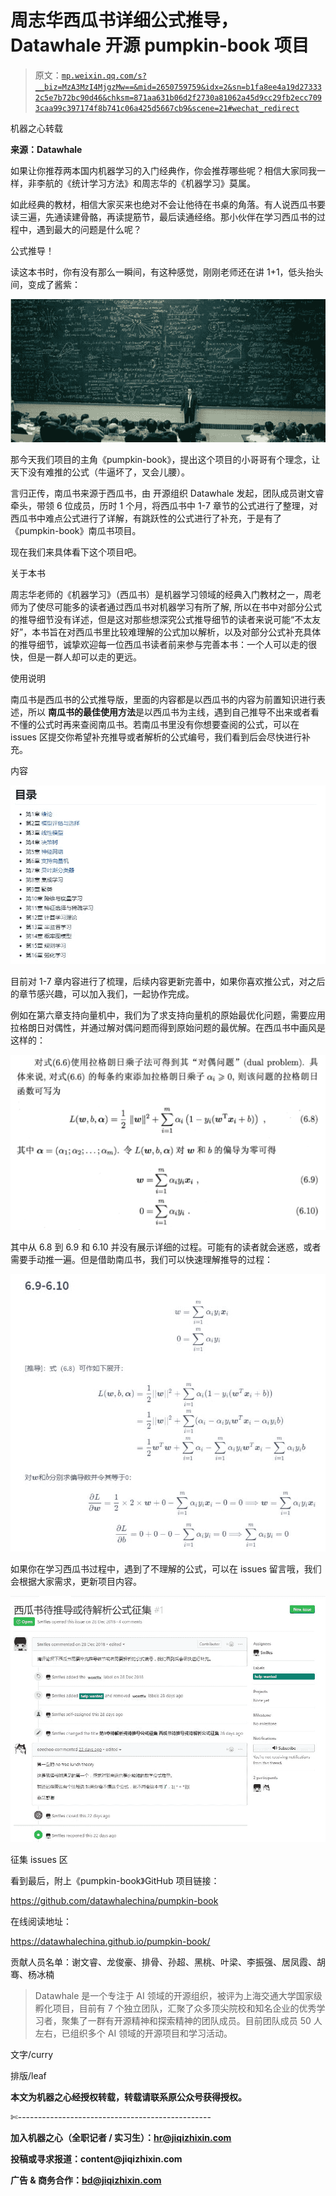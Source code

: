 # 周志华西瓜书详细公式推导，Datawhale 开源 pumpkin-book 项目

> 原文：[`mp.weixin.qq.com/s?__biz=MzA3MzI4MjgzMw==&mid=2650759759&idx=2&sn=b1fa8ee4a19d273332c5e7b72bc90d46&chksm=871aa631b06d2f2730a81062a45d9cc29fb2ecc7093caa99c397174f8b741c06a425d5667cb9&scene=21#wechat_redirect`](http://mp.weixin.qq.com/s?__biz=MzA3MzI4MjgzMw==&mid=2650759759&idx=2&sn=b1fa8ee4a19d273332c5e7b72bc90d46&chksm=871aa631b06d2f2730a81062a45d9cc29fb2ecc7093caa99c397174f8b741c06a425d5667cb9&scene=21#wechat_redirect)

机器之心转载

**来源：Datawhale**

如果让你推荐两本国内机器学习的入门经典作，你会推荐哪些呢？相信大家同我一样，非李航的《统计学习方法》和周志华的《机器学习》莫属。

如此经典的教材，相信大家买来也绝对不会让他待在书桌的角落。有人说西瓜书要读三遍，先通读建骨骼，再读提筋节，最后读通经络。那小伙伴在学习西瓜书的过程中，遇到最大的问题是什么呢？

公式推导！

读这本书时，你有没有那么一瞬间，有这种感觉，刚刚老师还在讲 1+1，低头抬头间，变成了酱紫：

![](img/0ec239f972451c01412a430d98a8b33c.jpg)

那今天我们项目的主角《pumpkin-book》，提出这个项目的小哥哥有个理念，让天下没有难推的公式（牛逼坏了，叉会儿腰）。

言归正传，南瓜书来源于西瓜书，由 开源组织 Datawhale 发起，团队成员谢文睿牵头，带领 6 位成员，历时 1 个月，将西瓜书中 1-7 章节的公式进行了整理，对西瓜书中难点公式进行了详解，有跳跃性的公式进行了补充，于是有了《pumpkin-book》南瓜书项目。

现在我们来具体看下这个项目吧。

关于本书

周志华老师的《机器学习》（西瓜书）是机器学习领域的经典入门教材之一，周老师为了使尽可能多的读者通过西瓜书对机器学习有所了解, 所以在书中对部分公式的推导细节没有详述，但是这对那些想深究公式推导细节的读者来说可能“不太友好”，本书旨在对西瓜书里比较难理解的公式加以解析，以及对部分公式补充具体的推导细节，诚挚欢迎每一位西瓜书读者前来参与完善本书：一个人可以走的很快，但是一群人却可以走的更远。

使用说明

南瓜书是西瓜书的公式推导版，里面的内容都是以西瓜书的内容为前置知识进行表述，所以 **南瓜书的最佳使用方法**是以西瓜书为主线，遇到自己推导不出来或者看不懂的公式时再来查阅南瓜书。若南瓜书里没有你想要查阅的公式，可以在 issues 区提交你希望补充推导或者解析的公式编号，我们看到后会尽快进行补充。

内容

![](img/0e389aff9bb2b42f40accda00f5450fa.jpg)

目前对 1-7 章内容进行了梳理，后续内容更新完善中，如果你喜欢推公式，对之后的章节感兴趣，可以加入我们，一起协作完成。

例如在第六章支持向量机中，我们为了求支持向量机的原始最优化问题，需要应用拉格朗日对偶性，并通过解对偶问题而得到原始问题的最优解。在西瓜书中画风是这样的：

![](img/19b72ed59f545157d2bf83cc8b7b4762.jpg)

其中从 6.8 到 6.9 和 6.10 并没有展示详细的过程。可能有的读者就会迷惑，或者需要手动推一遍。但是借助南瓜书，我们可以快速理解推导的过程：

![](img/7b16c77dad37be71f608e19c4d663c2f.jpg)

如果你在学习西瓜书过程中，遇到了不理解的公式，可以在 issues 留言哦，我们会根据大家需求，更新项目内容。

![](img/4cdbbafe799461f69ee0a9b075b40c66.jpg)

征集 issues 区

看到最后，附上《pumpkin-book》GitHub 项目链接：

https://github.com/datawhalechina/pumpkin-book

在线阅读地址：

https://datawhalechina.github.io/pumpkin-book/

贡献人员名单：谢文睿、龙俊豪、排骨、孙超、黑桃、叶梁、李振强、居凤霞、胡骞、杨冰楠

> Datawhale 是一个专注于 AI 领域的开源组织，被评为上海交通大学国家级孵化项目，目前有 7 个独立团队，汇聚了众多顶尖院校和知名企业的优秀学习者，聚集了一群有开源精神和探索精神的团队成员。目前团队成员 50 人左右，已组织多个 AI 领域的开源项目和学习活动。

文字/curry

排版/leaf

****本文为机器之心经授权转载，**转载请联系原公众号获得授权****。**

✄------------------------------------------------

**加入机器之心（全职记者 / 实习生）：hr@jiqizhixin.com**

**投稿或寻求报道：**content**@jiqizhixin.com**

**广告 & 商务合作：bd@jiqizhixin.com**